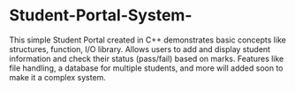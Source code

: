 # Student-Portal-System-
This simple Student Portal created in C++ demonstrates basic concepts like structures, function, I/O library. Allows users to add and display student information and check their status (pass/fail) based on marks. Features like file handling, a database for multiple students, and more will added soon to make it a complex system.
